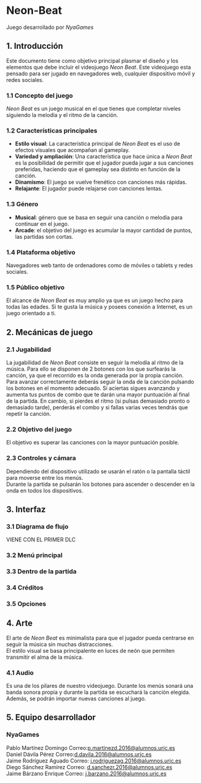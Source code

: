 # Neon-Beat
Juego desarrollado por *NyaGames*

## 1. Introducción
Este documento tiene como objetivo principal plasmar el diseño y los elementos que debe incluir el videojuego *Neon Beat*. Este videojuego esta pensado para ser jugado en navegadores web, cualquier dispositivo móvil y redes sociales.

### 1.1 Concepto del juego
*Neon Beat* es un juego musical en el que tienes que completar niveles siguiendo la melodía y el ritmo de la canción.

### 1.2 Características principales
- **Estilo visual**: La característica principal de *Neon Beat* es el uso de efectos visuales que acompañan al gameplay.
- **Variedad y ampliación**: Una característica que hace única a *Neon Beat* es la posibilidad de permitir que el jugador pueda jugar a sus canciones preferidas, haciendo que el gameplay sea distinto en función de la canción.
- **Dinamismo**: El juego se vuelve frenético con canciones más rápidas.
- **Relajante**: El jugador puede relajarse con canciones lentas.

### 1.3	Género
- **Musical**: género que se basa en seguir una canción o melodía para continuar en el juego.
- **Arcade**: el objetivo del juego es acumular la mayor cantidad de puntos, las partidas son cortas.

### 1.4 Plataforma objetivo
Navegadores web tanto de ordenadores como de móviles o tablets y redes sociales.

### 1.5 Público objetivo
El alcance de *Neon Beat* es muy amplio ya que es un juego hecho para todas las edades. Si te gusta la música y posees conexión a Internet, es un juego orientado a ti.

## 2. Mecánicas de juego 

### 2.1 Jugabilidad
La jugabilidad de *Neon Beat* consiste en seguir la melodía al ritmo de la música. Para ello se disponen de 2 botones con los que surfearás la canción, ya que el recorrido es la onda generada por la propia canción.  
Para avanzar correctamente deberás seguir la onda de la canción pulsando los botones en el momento adecuado. Si aciertas sigues avanzando y aumenta tus puntos de combo que te darán una mayor puntuación al final de la partida. En cambio, si pierdes el ritmo (si pulsas demasiado pronto o demasiado tarde), perderás el combo y si fallas varias veces tendrás que repetir la canción.

### 2.2 Objetivo del juego
El objetivo es superar las canciones con la mayor puntuación posible.

### 2.3 Controles y cámara 
Dependiendo del dispositivo utilizado se usarán el ratón o la pantalla táctil para moverse entre los menús.     
Durante la partida se pulsarán los botones para ascender o descender en la onda en todos los dispositivos.

## 3. Interfaz

### 3.1 Diagrama de flujo 
VIENE CON EL PRIMER DLC

### 3.2 Menú principal

### 3.3 Dentro de la partida

### 3.4 Créditos

### 3.5 Opciones

## 4. Arte
El arte de *Neon Beat* es minimalista para que el jugador pueda centrarse en seguir la música sin muchas distracciones.  
El estilo visual se basa principalente en luces de neón que permiten transmitir el alma de la música.

### 4.1 Audio
Es una de los pilares de nuestro videojuego. Durante los menús sonará una banda sonora propia y durante la partida se escuchará la canción elegida. Además, se podrán importar nuevas canciones al juego.

## 5. Equipo desarrollador
### NyaGames
Pablo Martínez Domingo Correo:p.martinezd.2016@alumnos.urjc.es  
Daniel Dávila Pérez Correo:d.davila.2016@alumnos.urjc.es  
Jaime Rodríguez Aguado Correo: j.rodriguezag.2016@alumnos.urjc.es  
Diego Sánchez Ramírez  Correo: d.sanchezr.2016@alumnos.urjc.es  
Jaime Bárzano Enrique  Correo: j.barzano.2016@alumnos.urjc.es

